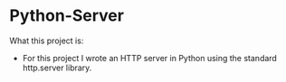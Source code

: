 # Python-Server

What this project is:
  - For this project I wrote an HTTP server in Python using the standard http.server library. 

